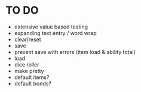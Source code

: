 # TO DO
- extensive value based testing
- expanding text entry / word wrap
- clear/reset
- save
- prevent save with errors (item load & ability total)
- load
- dice roller
- make pretty
- default items?
- default bonds?

